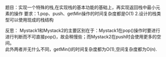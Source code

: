 题目：实现一个特殊的栈,在实现栈的基本功能的基础上，再实现返回栈中最小元素的操作
要求：1.pop、push、getMin操作的时间复杂度都是O(1)
      2.设计的栈类型可以使用现成的栈结构

反思：
Mystack1和Mystack2的主要区别在于：Mystack1在pop()操作时要进行进行判断而不可直接pop()，故会稍慢些；而Mystack2在push时会使用更多的空间。  
此外两者并无什么不同，getMin()的时间复杂度都为O(1),空间复杂度都为O(n).     